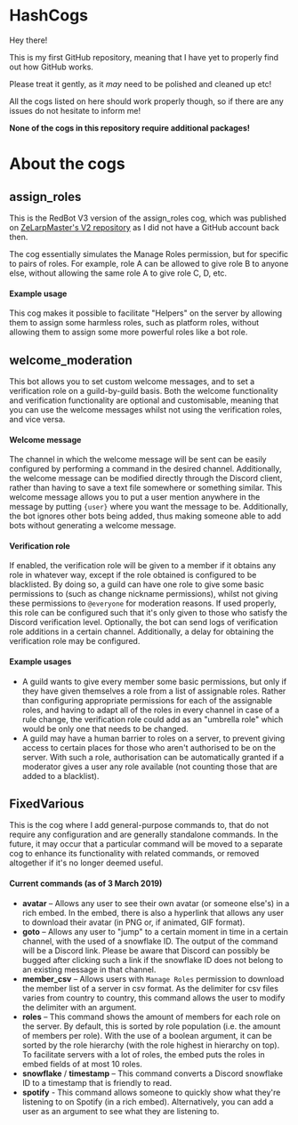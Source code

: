 # HashCogs

Hey there!

This is my first GitHub repository, meaning that I have yet to properly find out how GitHub works.

Please treat it gently, as it *may* need to be polished and cleaned up etc!

All the cogs listed on here should work properly though, so if there are any issues do not hesitate to inform me!

**None of the cogs in this repository require additional packages!**

# About the cogs

## assign_roles
This is the RedBot V3 version of the assign_roles cog, which was published on [ZeLarpMaster's V2 repository](https://github.com/ZeLarpMaster/ZeCogs) as I did not have a GitHub account back then.

The cog essentially simulates the Manage Roles permission, but for specific to pairs of roles. For example, role A can be allowed to give role B to anyone else, without allowing the same role A to give role C, D, etc.

#### Example usage
This cog makes it possible to facilitate "Helpers" on the server by allowing them to assign some harmless roles, such as platform roles, without allowing them to assign some more powerful roles like a bot role.

## welcome_moderation

This bot allows you to set custom welcome messages, and to set a verification role on a guild-by-guild basis. Both the welcome functionality and verification functionality are optional and customisable, meaning that you can use the welcome messages whilst not using the verification roles, and vice versa.

#### Welcome message
The channel in which the welcome message will be sent can be easily configured by performing a command in the desired channel. Additionally, the welcome message can be modified directly through the Discord client, rather than having to save a text file somewhere or something similar. This welcome message allows you to put a user mention anywhere in the message by putting `{user}` where you want the message to be. Additionally, the bot ignores other bots being added, thus making someone able to add bots without generating a welcome message.

#### Verification role
If enabled, the verification role will be given to a member if it obtains any role in whatever way, except if the role obtained is configured to be blacklisted. By doing so, a guild can have one role to give some basic permissions to (such as change nickname permissions), whilst not giving these permissions to `@everyone` for moderation reasons. If used properly, this role can be configured such that it's only given to those who satisfy the Discord verification level.
Optionally, the bot can send logs of verification role additions in a certain channel. Additionally, a delay for obtaining the verification role may be configured.

#### Example usages
- A guild wants to give every member some basic permissions, but only if they have given themselves a role from a list of assignable roles. Rather than configuring appropriate permissions for each of the assignable roles, and having to adapt all of the roles in every channel in case of a rule change, the verification role could add as an "umbrella role" which would be only one that needs to be changed.
- A guild may have a human barrier to roles on a server, to prevent giving access to certain places for those who aren't authorised to be on the server. With such a role, authorisation can be automatically granted if a moderator gives a user any role available (not counting those that are added to a blacklist).

## FixedVarious

This is the cog where I add general-purpose commands to, that do not require any configuration and are generally standalone commands. In the future, it may occur that a particular command will be moved to a separate cog to enhance its functionality with related commands, or removed altogether if it's no longer deemed useful.

#### Current commands (as of 3 March 2019)
- **avatar** – Allows any user to see their own avatar (or someone else's) in a rich embed. In the embed, there is also a hyperlink that allows any user to download their avatar (in PNG or, if animated, GIF format).
- **goto** – Allows any user to "jump" to a certain moment in time in a certain channel, with the used of a snowflake ID. The output of the command will be a Discord link. Please be aware that Discord can possibly be bugged after clicking such a link if the snowflake ID does not belong to an existing message in that channel.
- **member_csv** – Allows users with `Manage Roles` permission to download the member list of a server in csv format. As the delimiter for csv files varies from country to country, this command allows the user to modify the delimiter with an argument.
- **roles** – This command shows the amount of members for each role on the server. By default, this is sorted by role population (i.e. the amount of members per role). With the use of a boolean argument, it can be sorted by the role hierarchy (with the role highest in hierarchy on top). To facilitate servers with a lot of roles, the embed puts the roles in embed fields of at most 10 roles.
- **snowflake** / **timestamp** – This command converts a Discord snowflake ID to a timestamp that is friendly to read.
- **spotify** - This command allows someone to quickly show what they're listening to on Spotify (in a rich embed). Alternatively, you can add a user as an argument to see what they are listening to.
